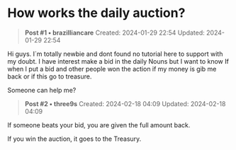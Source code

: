 # How works the daily auction?

<!-- ✦✦✦ POST START ✦✦✦ -->

> **Post #1 • brazilliancare**
> Created: 2024-01-29 22:54
> Updated: 2024-01-29 22:54

Hi guys. I´m totally newbie and dont found no tutorial here to support with my doubt. I have interest make a bid in the daily Nouns but I want to know If when I put a bid and other people won the action if my money is gib me back or if this go to treasure.

Someone can help me?

<!-- ✦✦✦ POST END ✦✦✦ -->

<!-- ✦✦✦ POST START ✦✦✦ -->

> **Post #2 • three9s**
> Created: 2024-02-18 04:09
> Updated: 2024-02-18 04:09

If someone beats your bid, you are given the full amount back.

If you win the auction, it goes to the Treasury.

<!-- ✦✦✦ POST END ✦✦✦ -->

